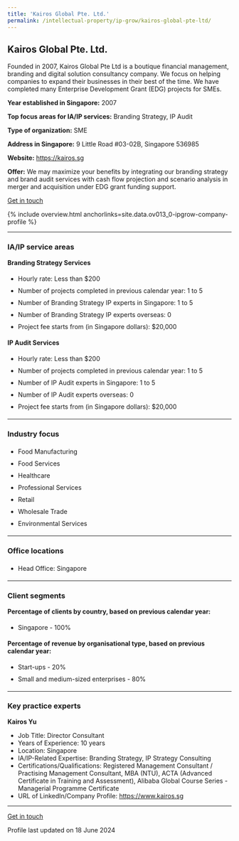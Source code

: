 ```yaml
---
title: 'Kairos Global Pte. Ltd.'
permalink: /intellectual-property/ip-grow/kairos-global-pte-ltd/
---
```


## Kairos Global Pte. Ltd.

Founded in 2007, Kairos Global Pte Ltd is a boutique financial management, branding and digital solution consultancy company. We focus on helping companies to expand their businesses in their best of the time. We have completed many Enterprise Development Grant (EDG) projects for SMEs.

<b>Year established in Singapore:</b> 2007

<b>Top focus areas for IA/IP services:</b> Branding Strategy, IP Audit

<b>Type of organization:</b> SME

<b>Address in Singapore:</b> 9 Little Road #03-02B, Singapore 536985

<b>Website:</b> <a href='https://kairos.sg'>https://kairos.sg</a>

<b>Offer:</b> We may maximize your benefits by integrating our branding strategy and brand audit services with cash flow projection and scenario analysis in merger and acquisition under EDG grant funding support.

<a class='btn' href='https://form.gov.sg/665d673d6d0909e9ec2f2765' target='_blank' rel='noopener'>Get in touch</a>

{% include overview.html anchorlinks=site.data.ov013_0-ipgrow-company-profile %}

---
<a name='ip-related-service-areas'></a>
### IA/IP service areas

**Branding Strategy Services**

<ul>
<li style='line-height: 27px; margin: 0px 0px !important'>Hourly rate:  Less than $200</li>
<li style='line-height: 27px; margin: 0px 0px !important'>Number of projects completed in previous calendar year: 1 to 5</li>
<li style='line-height: 27px; margin: 0px 0px !important'>Number of Branding Strategy IP experts in Singapore: 1 to 5</li>
<li style='line-height: 27px; margin: 0px 0px !important'>Number of Branding Strategy IP experts overseas: 0</li>
<li style='line-height: 27px; margin: 0px 0px !important'>Project fee starts from (in Singapore dollars):  $20,000</li>
</ul>

**IP Audit Services**

<ul>
<li style='line-height: 27px; margin: 0px 0px !important'>Hourly rate:  Less than $200</li>
<li style='line-height: 27px; margin: 0px 0px !important'>Number of projects completed in previous calendar year: 1 to 5</li>
<li style='line-height: 27px; margin: 0px 0px !important'>Number of IP Audit experts in Singapore: 1 to 5</li>
<li style='line-height: 27px; margin: 0px 0px !important'>Number of IP Audit experts overseas: 0</li>
<li style='line-height: 27px; margin: 0px 0px !important'>Project fee starts from (in Singapore dollars):  $20,000</li>
</ul>

---
<a name='industry-focus'></a>
### Industry focus

<ul><li style='line-height: 27px; margin: 0px 0px !important'> Food Manufacturing</li><li style='line-height: 27px; margin: 0px 0px !important'>Food Services</li><li style='line-height: 27px; margin: 0px 0px !important'>Healthcare</li><li style='line-height: 27px; margin: 0px 0px !important'>Professional Services</li><li style='line-height: 27px; margin: 0px 0px !important'>Retail</li><li style='line-height: 27px; margin: 0px 0px !important'>Wholesale Trade</li><li style='line-height: 27px; margin: 0px 0px !important'>Environmental Services</li></ul>

---
<a name='office-locations'></a>
### Office locations

<ul><li style='line-height: 27px; margin: 0px 0px !important'> Head Office: Singapore</li></ul>

---
<a name='client-segments'></a>
### Client segments

**Percentage of clients by country, based on previous calendar year:**

<ul><li style='line-height: 27px; margin: 0px 0px !important'> Singapore - 100%</li></ul>

**Percentage of revenue by organisational type, based on previous calendar year:**

<ul><li style='line-height: 27px; margin: 0px 0px !important'> Start-ups - 20%</li><li style='line-height: 27px; margin: 0px 0px !important'>Small and medium-sized enterprises - 80%
</li></ul>

---
<a name='key-practice-experts'></a>
### Key practice experts

**Kairos Yu**

- Job Title: Director Consultant
- Years of Experience: 10 years
- Location: Singapore
- IA/IP-Related Expertise: Branding Strategy, IP Strategy Consulting
- Certifications/Qualifications: Registered Management Consultant / Practising Management Consultant, MBA (NTU), ACTA (Advanced Certificate in Training and Assessment), Alibaba Global Course Series - Managerial Programme Certificate
- URL of LinkedIn/Company Profile: <a href="https://www.kairos.sg" target="_blank" rel="noopener">https://www.kairos.sg</a>


---
<p>
<a class='btn' href='https://form.gov.sg/665d673d6d0909e9ec2f2765' target='_blank' rel='noopener'>Get in touch</a>
</p>
Profile last updated on 18 June 2024
